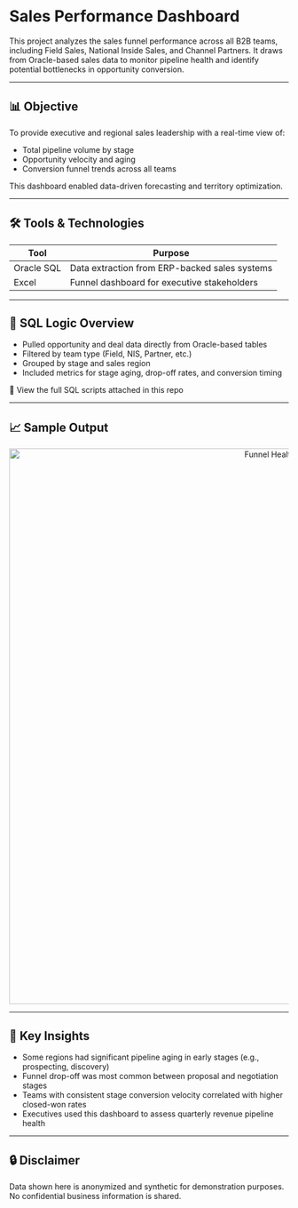 # Sales Performance Dashboard

This project analyzes the sales funnel performance across all B2B teams, including Field Sales, National Inside Sales, and Channel Partners. It draws from Oracle-based sales data to monitor pipeline health and identify potential bottlenecks in opportunity conversion.

---

## 📊 Objective

To provide executive and regional sales leadership with a real-time view of:
- Total pipeline volume by stage
- Opportunity velocity and aging
- Conversion funnel trends across all teams

This dashboard enabled data-driven forecasting and territory optimization.

---

## 🛠️ Tools & Technologies

| Tool          | Purpose                                      |
|---------------|-----------------------------------------------|
| Oracle SQL    | Data extraction from ERP-backed sales systems |
| Excel         | Funnel dashboard for executive stakeholders   |

---

## 🧾 SQL Logic Overview

- Pulled opportunity and deal data directly from Oracle-based tables
- Filtered by team type (Field, NIS, Partner, etc.)
- Grouped by stage and sales region
- Included metrics for stage aging, drop-off rates, and conversion timing

📂 View the full SQL scripts attached in this repo

---

## 📈 Sample Output

<p align="center">
  <img src="https://i.imgur.com/uFGQkFE.png" alt="Funnel Health Dashboard" width="1000"/>
</p>

---

## 🧠 Key Insights

- Some regions had significant pipeline aging in early stages (e.g., prospecting, discovery)
- Funnel drop-off was most common between proposal and negotiation stages
- Teams with consistent stage conversion velocity correlated with higher closed-won rates
- Executives used this dashboard to assess quarterly revenue pipeline health

---

## 🔒 Disclaimer

Data shown here is anonymized and synthetic for demonstration purposes. No confidential business information is shared.
